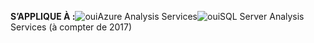 **S’APPLIQUE À :**![oui](media/analysis-services-appliesto/yes.png)Azure Analysis Services![oui](media/analysis-services-appliesto/yes.png)SQL Server Analysis Services (à compter de 2017)